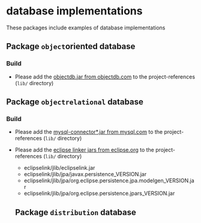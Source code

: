 # database implementations

These packages include examples of database implementations

## Package `object`oriented database

### Build

- Please add the [objectdb.jar from objectdb.com](https://www.objectdb.com/download) to the project-references (`lib/` directory)

## Package `objectrelational` database

### Build

- Please add the [mysql-connector\*.jar from mysql.com](https://dev.mysql.com/downloads/connector/j/) to the project-references (`lib/` directory)
- Please add the [eclipse linker jars from eclipse.org](https://www.eclipse.org/eclipselink/downloads/) to the project-references (`lib/` directory)

  - eclipselink/jlib/eclipselink.jar
  - eclipselink/jlib/jpa/javax.persistence_VERSION.jar
  - eclipselink/jlib/jpa/org.eclipse.persistence.jpa.modelgen_VERSION.jar
  - eclipselink/jlib/jpa/org.eclipse.persistence.jpars_VERSION.jar

  ## Package `distribution` database
